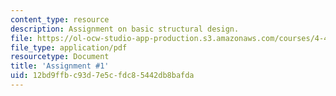 ```yaml
---
content_type: resource
description: Assignment on basic structural design.
file: https://ol-ocw-studio-app-production.s3.amazonaws.com/courses/4-440-basic-structural-design-spring-2009/12bd9ffbc93d7e5cfdc85442db8bafda_MIT4_440s09_assn01.pdf
file_type: application/pdf
resourcetype: Document
title: 'Assignment #1'
uid: 12bd9ffb-c93d-7e5c-fdc8-5442db8bafda
---
```


